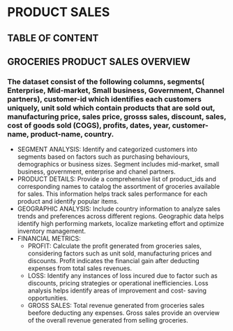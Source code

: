 # PRODUCT SALES 

## TABLE OF CONTENT

## GROCERIES PRODUCT SALES OVERVIEW
### The dataset consist of the following columns, segments( Enterprise, Mid-market, Small business, Government, Channel partners), customer-id which identifies each customers uniquely, unit sold which contain products that are sold out, manufacturing price, sales price, grosss sales, discount, sales, cost of goods sold (COGS), profits, dates, year, customer-name, product-name, country.

- SEGMENT ANALYSIS: Identify and categorized customers into segments based on factors such as purchasing behaviours, demographics or business sizes. Segment includes mid-market, small business, government, enterprise and chanel partners.
- PRODUCT DETAILS: Provide a comprehensive list of product_ids and corresponding names to catalog the assortment of groceries available for sales. This information helps track sales performance for each product and identify popular items.
- GEOGRAPHIC ANALYSIS: Include country information to analyze sales trends and preferences across different regions. Geographic data helps identify high performing markets, localize marketing effort and optimize inventory management.
- FINANCIAL METRICS:
  * PROFIT: Calculate the profit generated from groceries sales, considering factors such as unit sold, manufacturing prices and discounts. Profit indicates the financial gain after deducting expenses from total sales revenues.
  * LOSS: Identify any instances of loss incured due to factor such as discounts, pricing strategies or operational inefficiencies. Loss analysis helps identify areas of improvement and cost- saving opportunities.
  * GROSS SALES: Total revenue generated from groceries sales beefore deducting any expenses. Gross sales provide an overview of the overall revenue generated from selling groceries.
 

